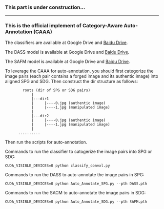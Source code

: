 ### This part is under construction...

---

### This is the official implement of Category-Aware Auto-Annotation (CAAA)

The classifiers are available at Google Drive and [Baidu Drive](https://pan.baidu.com/s/1-NidYwgVZUA0Pi0KE3ngGw?pwd=conv).

The DASS model is available at Google Drive and [Baidu Drive](https://pan.baidu.com/s/1lmksoTe2b2xObGkhUbd5-A?pwd=DASS).

The SAFM model is available at Google Drive and [Baidu Drive](https://pan.baidu.com/s/1PnLepP7bAd-8L5NcUGBx4A?pwd=SAFM).




To leverage the CAAA for auto-annotation, you should first categorize the image pairs (each pair contains a forged image and its authentic image) into aligned SPG and SDG. Then construct the dir structure as follows:

```
        roots (dir of SPG or SDG pairs)
            |
            |---dir1
            |     |----0.jpg (authentic image)
            |     |----1.jpg (manipulated image)
            |
            |---dir2
            |     |----0.jpg (authentic image)
            |     |----1.jpg (manipulated image)
            |
      ..........
 ```

Then run the scripts for auto-annotation.


Commands to run the classifier to catogerize the image pairs into SPG or SDG:
```
CUDA_VISIBLE_DEVICES=0 python classify_convxl.py
```


Commands to run the DASS to auto-annotate the image pairs in SPG:
```
CUDA_VISIBLE_DEVICES=0 python Auto_Annotate_SPG.py --pth DASS.pth
```


Commands to run the SACM to auto-annotate the image pairs in SDG:

```
CUDA_VISIBLE_DEVICES=0 python Auto_Annotate_SDG.py --pth SAFM.pth
```
